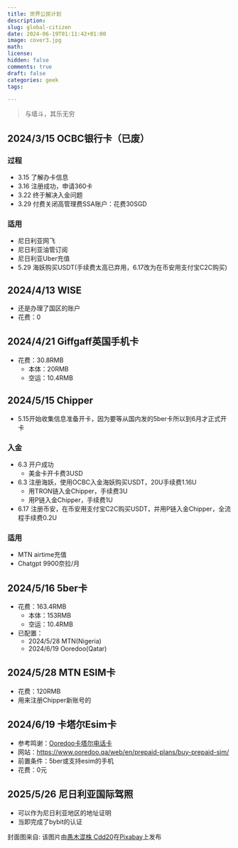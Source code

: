 ```yaml
---
title: 世界公民计划
description: 
slug: global-citizen
date: 2024-06-19T01:11:42+01:00
image: cover3.jpg
math: 
license: 
hidden: false
comments: true
draft: false
categories: geek
tags:

---
```

> 与墙斗，其乐无穷

## 2024/3/15 OCBC银行卡（已废）
### 过程
- 3.15 了解办卡信息
- 3.16 注册成功，申请360卡
- 3.22 终于解决入金问题
- 3.29 付费关闭高管理费SSA账户：花费30SGD
### 适用
- 尼日利亚网飞
- 尼日利亚油管订阅
- 尼日利亚Uber充值
- 5.29 海妖购买USDT(手续费太高已弃用，6.17改为在币安用支付宝C2C购买)

## 2024/4/13 WISE
- 还是办理了国区的账户
- 花费：0

## 2024/4/21 Giffgaff英国手机卡
- 花费：30.8RMB
  - 本体：20RMB
  - 空运：10.4RMB

## 2024/5/15 Chipper
- 5.15开始收集信息准备开卡，因为要等从国内发的5ber卡所以到6月才正式开卡
### 入金
- 6.3 开户成功
  - 美金卡开卡费3USD
- 6.3 注册海妖，使用OCBC入金海妖购买USDT，20U手续费1.16U
  - 用TRON链入金Chipper，手续费3U
  - 用P链入金Chipper，手续费1U
- 6.17 注册币安，在币安用支付宝C2C购买USDT，并用P链入金Chipper，全流程手续费0.2U
### 适用
- MTN airtime充值
- Chatgpt 9900奈拉/月

## 2024/5/16 5ber卡
- 花费：163.4RMB
  - 本体：153RMB
  - 空运：10.4RMB
- 已配置：
  - 2024/5/28 MTN(Nigeria)
  - 2024/6/19 Ooredoo(Qatar)

## 2024/5/28 MTN ESIM卡
- 花费：120RMB
- 用来注册Chipper新账号的

## 2024/6/19 卡塔尔Esim卡
- 参考鸣谢：[Ooredoo卡塔尔电话卡](https://www.youtube.com/watch?v=kaPGuYd2HRo)
- 网站：https://www.ooredoo.qa/web/en/prepaid-plans/buy-prepaid-sim/
- 前置条件：5ber或支持esim的手机
- 花费：0元

## 2025/5/26 尼日利亚国际驾照
- 可以作为尼日利亚地区的地址证明
- 当即完成了bybit的认证

封面图来自:
该图片由<a href="https://pixabay.com/zh/users/cdd20-1193381/?utm_source=link-attribution&utm_medium=referral&utm_campaign=image&utm_content=4916123">愚木混株 Cdd20</a>在<a href="https://pixabay.com/zh//?utm_source=link-attribution&utm_medium=referral&utm_campaign=image&utm_content=4916123">Pixabay</a>上发布